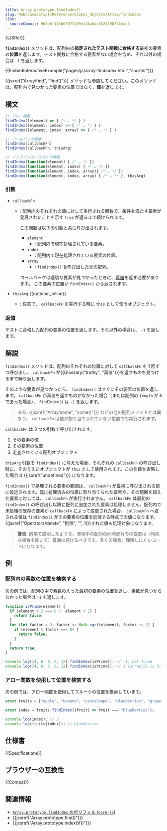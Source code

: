```yaml
---
title: Array.prototype.findIndex()
slug: Web/JavaScript/Reference/Global_Objects/Array/findIndex
l10n:
  sourceCommit: 968e6f1f3b6f977a09e116a0ac552459b741eac3
---
```


{{JSRef}}

**`findIndex()`** メソッドは、配列内の**指定されたテスト関数に合格する**最初の要素の**位置**を返します。テスト関数に合格する要素がない場合を含め、それ以外の場合は `-1` を返します。

{{EmbedInteractiveExample("pages/js/array-findindex.html","shorter")}}

{{jsxref("Array/find", "find()")}} メソッドも参照してください。このメソッドは、配列内で見つかった要素の位置ではなく、**値**を返します。

## 構文

```js
// アロー関数
findIndex((element) => { /* … */ } )
findIndex((element, index) => { /* … */ } )
findIndex((element, index, array) => { /* … */ } )

// コールバック関数
findIndex(callbackFn)
findIndex(callbackFn, thisArg)

// インラインコールバック関数
findIndex(function(element) { /* … */ })
findIndex(function(element, index) { /* … */ })
findIndex(function(element, index, array){ /* … */ })
findIndex(function(element, index, array) { /* … */ }, thisArg)
```

### 引数

- `callbackFn`

  - : 配列内のそれぞれの値に対して実行される関数で、条件を満たす要素が発見されたことを示す `true` が返るまで続けられます。

    この関数は以下の引数と共に呼び出されます。

    - `element`
      - : 配列内で現在処理されている要素。
    - `index`
      - : 配列内で現在処理されている要素の位置。
    - `array`
      - : `findIndex()` を呼び出した元の配列。

    コールバックは適切な要素が見つかったときに、[真値](/ja/docs/Glossary/Truthy)を返す必要があります。
    この要素の位置が `findIndex()` から返されます。

- `thisArg` {{optional_inline}}
  - : 任意で、 `callbackFn` を実行する時に `this` として使うオブジェクト。

### 返値

テストに合格した配列の要素の位置を返します。それ以外の場合は、 `-1` を返します。

## 解説

`findIndex()` メソッドは、配列のそれぞれの位置に対して `callbackFn` を 1 回ずつ呼び出し、 `callbackFn` が{{Glossary("truthy", "真値")}}を返すものを見つけるまで繰り返します。

そのような要素が見つかったら、 `findIndex()` はすぐにその要素の位置を返します。 `callbackFn` が真値を返すものがなかった場合（または配列の `length` が `0` であった場合）、 `findIndex()` は `-1` を返します。

> **メモ:** {{jsxref("Array/some", "some()")}} などの他の配列メソッドとは異なり、 `callbackFn` は値が割り当てられていない位置でも実行されます。

`callbackFn` は 3 つの引数で呼び出されます。

1. その要素の値
2. その要素の位置
3. 走査されている配列オブジェクト

`thisArg` 引数を `findIndex()` に与えた場合、それぞれの `callbackFn` の呼び出し時に、その与えたオブジェクトが `this` として使用されます。この引数を省略した場合は {{jsxref("undefined")}} になります。

`findIndex()` で処理される要素の範囲は、 `callbackFn` が最初に呼び出される前に設定されます。既に処理済みの位置に割り当てられた要素や、その範囲を超えた要素に対しては、 `callbackFn` が実行されません。 `callbackFn` は最初の `findIndex()` の呼び出し以降に配列に追加された要素は処理しません。配列内で未処理の既存の要素が `callbackFn` によって変更された場合、 `callbackFn` へ渡される値は `findIndex()` がその要素の位置を処理する時点での値になります。{{jsxref("Operators/delete", "削除", "", 1)}}された値も処理対象になります。

> **警告:** 前項で説明したような、参照中の配列の同時進行での変更は（特殊な場合を除いて）普通は避けるべきです。多くの場合、理解しにくいコードになります。

## 例

### 配列内の素数の位置を検索する

次の例では、配列の中で素数の入った最初の要素の位置を返し、素数が見つからなかった場合は `-1` を返します。

```js
function isPrime(element) {
  if (element % 2 === 0 || element < 2) {
    return false;
  }
  for (let factor = 3; factor <= Math.sqrt(element); factor += 2) {
    if (element % factor === 0) {
      return false;
    }
  }
  return true;
}

console.log([4, 6, 8, 9, 12].findIndex(isPrime)); // -1, not found
console.log([4, 6, 7, 9, 12].findIndex(isPrime)); // 2 (array[2] is 7)
```

### アロー関数を使用して位置を検索する

次の例では、アロー関数を使用してフルーツの位置を検索しています。

```js
const fruits = ["apple", "banana", "cantaloupe", "blueberries", "grapefruit"];

const index = fruits.findIndex((fruit) => fruit === "blueberries");

console.log(index); // 3
console.log(fruits[index]); // blueberries
```

## 仕様書

{{Specifications}}

## ブラウザーの互換性

{{Compat}}

## 関連情報

- [`Array.prototype.findIndex` のポリフィル (`core-js`)](https://github.com/zloirock/core-js#ecmascript-array)
- {{jsxref("Array.prototype.find()")}}
- {{jsxref("Array.prototype.indexOf()")}}
